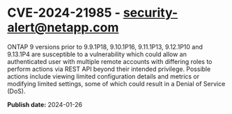 # CVE-2024-21985 - security-alert@netapp.com

ONTAP 9 versions prior to 9.9.1P18, 9.10.1P16, 9.11.1P13, 9.12.1P10 
and 9.13.1P4 are susceptible to a vulnerability which could allow an 
authenticated user with multiple remote accounts with differing roles to
 perform actions via REST API beyond their intended privilege. Possible 
actions include viewing limited configuration details and metrics or 
modifying limited settings, some of which could result in a Denial of 
Service (DoS).





**Publish date:** 2024-01-26
